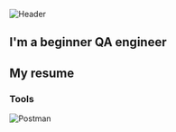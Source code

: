 ![Header](https://github.com/Alex108108/alex108108/blob/main/assets/Aleksey%20Dmitriev_2.jpg)

## I'm a beginner QA engineer

## My resume

### Tools
![Postman](https://img.shields.io/badge/-Postman-080E12?style=for-the-badge&logo=postman)